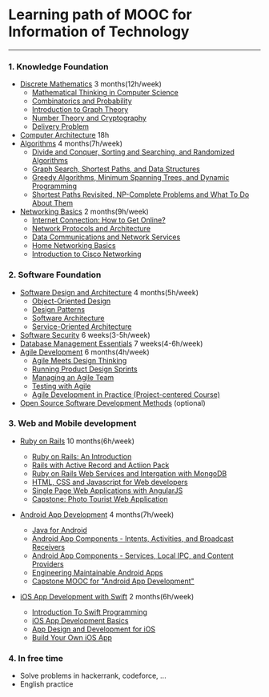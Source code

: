 # Learning path of MOOC for Information of Technology
---

### 1. Knowledge Foundation
* [Discrete Mathematics](https://www.coursera.org/specializations/discrete-mathematics) 3 months(12h/week)
  * [ Mathematical Thinking in Computer Science](https://www.coursera.org/learn/what-is-a-proof?specialization=discrete-mathematics)
  * [Combinatorics and Probability](https://www.coursera.org/learn/combinatorics?specialization=discrete-mathematics)
  * [Introduction to Graph Theory](https://www.coursera.org/learn/graphs?specialization=discrete-mathematics)
  * [Number Theory and Cryptography](https://www.coursera.org/learn/number-theory-cryptography?specialization=discrete-mathematics)
  * [Delivery Problem](https://www.coursera.org/learn/delivery-problem)
* [Computer Architecture](https://www.coursera.org/learn/comparch?) 18h
* [Algorithms](https://www.coursera.org/specializations/algorithms) 4 months(7h/week)
  * [Divide and Conquer, Sorting and Searching, and Randomized Algorithms](https://www.coursera.org/learn/algorithms-divide-conquer)
  * [Graph Search, Shortest Paths, and Data Structures](https://www.coursera.org/learn/algorithms-graphs-data-structures)
  * [Greedy Algorithms, Minimum Spanning Trees, and Dynamic Programming](https://www.coursera.org/learn/algorithms-greedy)
  * [Shortest Paths Revisited, NP-Complete Problems and What To Do About Them](https://www.coursera.org/learn/algorithms-npcomplete)
* [Networking Basics](https://www.coursera.org/specializations/networking-basics) 2 months(9h/week)
  * [Internet Connection: How to Get Online?](https://www.coursera.org/learn/internet-connection-how-to-get-online?specialization=networking-basics)
  * [Network Protocols and Architecture](https://www.coursera.org/learn/network-protocols-architecture?specialization=networking-basics)
  * [Data Communications and Network Services](https://www.coursera.org/learn/data-communication-network-services?specialization=networking-basics)
  * [Home Networking Basics](https://www.coursera.org/learn/home-networking-basics?specialization=networking-basics)
  * [Introduction to Cisco Networking](https://www.coursera.org/learn/cisco-networking-introduction)


### 2. Software Foundation
* [Software Design and Architecture](https://www.coursera.org/specializations/software-design-architecture) 4 months(5h/week)
  * [Object-Oriented Design](https://www.coursera.org/learn/object-oriented-design)
  * [Design Patterns](https://www.coursera.org/learn/design-patterns)
  * [Software Architecture](https://www.coursera.org/learn/software-architecture)
  * [Service-Oriented Architecture](https://www.coursera.org/learn/service-oriented-architecture)
* [Software Security](https://www.coursera.org/learn/software-security) 6 weeks(3-5h/week)
* [Database Management Essentials](https://www.coursera.org/learn/database-management) 7 weeks(4-6h/week)
* [Agile Development](https://www.coursera.org/specializations/agile-development) 6 months(4h/week)
  * [Agile Meets Design Thinking](https://www.coursera.org/learn/uva-darden-getting-started-agile?specialization=agile-development)
  * [Running Product Design Sprints](https://www.coursera.org/learn/uva-darden-running-design-sprints?specialization=agile-development)
  * [Managing an Agile Team](https://www.coursera.org/learn/uva-darden-agile-team-management?specialization=agile-development)
  * [Testing with Agile](https://www.coursera.org/learn/uva-darden-agile-testing?specialization=agile-development)
  * [Agile Development in Practice (Project-centered Course)](https://www.coursera.org/learn/uva-darden-agile-development-capstone)
* [Open Source Software Development Methods](https://www.coursera.org/learn/open-source-software-development-methods)  (optional)


### 3. Web and Mobile development
* [Ruby on Rails](https://www.coursera.org/specializations/ruby-on-rails) 10 months(6h/week)
  * [Ruby on Rails: An Introduction](https://www.coursera.org/learn/ruby-on-rails-intro?specialization=ruby-on-rails)
  * [Rails with Active Record and Actiion Pack](https://www.coursera.org/learn/rails-with-active-record?specialization=ruby-on-rails)
  * [Ruby on Rails Web Services and Intergation with MongoDB](https://www.coursera.org/learn/ruby-on-rails-web-services-mongodb?specialization=ruby-on-rails)
  * [HTML, CSS and Javascript for Web developers](https://www.coursera.org/learn/html-css-javascript-for-web-developers?specialization=ruby-on-rails)
  * [Single Page Web Applications with AngularJS](https://www.coursera.org/learn/single-page-web-apps-with-angularjs)
  * [Capstone: Photo Tourist Web Application](https://www.coursera.org/learn/photo-tourist-web-app-capstone)
  
* [Android App Development](https://www.coursera.org/specializations/android-app-development) 4 months(7h/week)
  * [Java for Android](https://www.coursera.org/learn/java-for-android?specialization=android-app-development)
  * [Android App Components - Intents, Activities, and Broadcast Receivers](https://www.coursera.org/learn/androidapps?specialization=android-app-development)
  * [Android App Components - Services, Local IPC, and Content Providers](https://www.coursera.org/learn/androidapps-2?specialization=android-app-development)
  * [Engineering Maintainable Android Apps](https://www.coursera.org/learn/engineeringandroidapps?specialization=android-app-development)
  * [Capstone MOOC for "Android App Development"
](https://www.coursera.org/learn/aadcapstone)

* [iOS App Development with Swift](https://www.coursera.org/specializations/app-development) 2 months(6h/week)
  * [Introduction To Swift Programming](https://www.coursera.org/learn/swift-programming)
  * [iOS App Development Basics](https://www.coursera.org/learn/ios-app-development-basics)
  * [App Design and Development for iOS](https://www.coursera.org/learn/ios-app-design-development)
  * [Build Your Own iOS App](https://www.coursera.org/learn/build-app)
 
### 4. In free time
* Solve problems in hackerrank, codeforce, ...
* English practice
